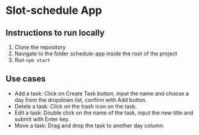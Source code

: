 # Slot-schedule App

## Instructions to run locally
1. Clone the repository
2. Navigate to the folder schedule-app inside the root of the project
3. Run `npm start`

## Use cases
- Add a task: Click on Create Task button, input the name and choose a day from the dropdown list, confirm with Add button.
- Detele a task: Click on the trash icon on the task.
- Edit a task: Double click on the name of the task, input the new title and submit with Enter key.
- Move a task: Drag and drop the task to another day column.
